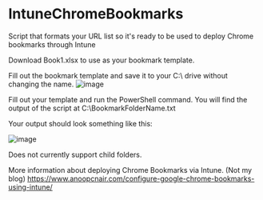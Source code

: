 # IntuneChromeBookmarks
Script that formats your URL list so it's ready to be used to deploy Chrome bookmarks through Intune

Download Book1.xlsx to use as your bookmark template.

Fill out the bookmark template and save it to your C:\ drive without changing the name. 
![image](https://github.com/CyberSkyler/IntuneChromeBookmarks/assets/153866716/7a19faca-d172-4f55-a9d7-ef4611d463c0)

Fill out your template and run the PowerShell command. You will find the output of the script at C:\BookmarkFolderName.txt

Your output should look something like this:

![image](https://github.com/CyberSkyler/IntuneChromeBookmarks/assets/153866716/ce9ad45e-50d3-4f4f-90c8-ae2e2a861b6d)

Does not currently support child folders.

More information about deploying Chrome Bookmarks via Intune. (Not my blog) https://www.anoopcnair.com/configure-google-chrome-bookmarks-using-intune/
